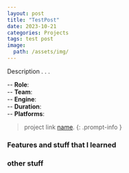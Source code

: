 ```yaml
---
layout: post
title: "TestPost"
date: 2023-10-21
categories: Projects
tags: test post
image:
  path: /assets/img/
---
```


Description . . .

>
-- **Role**:  
-- **Team**:  
-- **Engine**:  
-- **Duration**:  
-- **Platforms**:  
>

<!-- markdownlint-capture -->
<!-- markdownlint-disable -->
> project link [name](link).
{: .prompt-info }
<!-- markdownlint-restore -->

### Features and stuff that I learned

### other stuff
